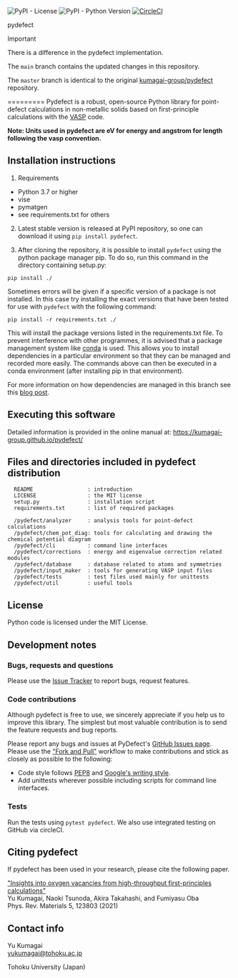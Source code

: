 ![PyPI - License](https://img.shields.io/pypi/l/pydefect?color=blue)
![PyPI - Python Version](https://img.shields.io/pypi/pyversions/pydefect)
[![CircleCI](https://circleci.com/gh/kumagai-group/pydefect/tree/master.svg?style=shield)](https://circleci.com/gh/kumagai-group/pydefect/tree/master)

pydefect

> [!IMPORTANT]
> There is a difference in the pydefect implementation.
> 
> The `main` branch contains the updated changes in this repository.
> 
> The `master` branch is identical to the original [kumagai-group/pydefect](https://github.com/kumagai-group/pydefect) repository.

=========
Pydefect is a robust, open-source Python library for point-defect calculations in non-metallic solids 
based on first-principle calculations with the [VASP](https://www.vasp.at) code.

**Note: Units used in pydefect are eV for energy and angstrom for length following the vasp convention.**

Installation instructions
---------------------------------------------------------
1. Requirements
  - Python 3.7 or higher
  - vise
  - pymatgen
  - see requirements.txt for others
  

2. Latest stable version is released at PyPI repository, so one can download 
it using `pip install pydefect`.

3. After cloning the repository, it is possible to install `pydefect` using the python package manager pip.
To do so, run this command in the directory containing setup.py:

`pip install ./`

Sometimes errors will be given if a specific version of a package is not 
installed. In this case try installing the exact versions that have been 
tested for use with `pydefect` with the following command:

`pip install -r requirements.txt ./`

This will install the package versions listed in the requirements.txt file.
To prevent interference with other programmes, it is advised that a package 
management system like 
[conda](https://docs.conda.io/projects/conda/en/latest/index.html) is used. 
This allows you to install dependencies in a particular environment so that 
they can be managed and recorded more easily. The commands above can then be 
executed in a conda environment (after installing pip in that environment).

For more information on how dependencies are managed in this branch see this [blog post](https://medium.com/@boscacci/why-and-how-to-make-a-requirements-txt-f329c685181e).

Executing this software
--------------------------

Detailed information is provided in the online manual at: https://kumagai-group.github.io/pydefect/

Files and directories included in pydefect distribution
--------------------------------------------------------
~~~
  README                 : introduction
  LICENSE                : the MIT license 
  setup.py               : installation script
  requirements.txt       : list of required packages

  /pydefect/analyzer     : analysis tools for point-defect calculations
  /pydefect/chem_pot_diag: tools for calculating and drawing the chemical potential diagram
  /pydefect/cli          : command line interfaces
  /pydefect/corrections  : energy and eigenvalue correction related modules
  /pydefect/database     : database related to atoms and symmetries
  /pydefect/input_maker  : tools for generating VASP input files
  /pydefect/tests        : test files used mainly for unittests
  /pydefect/util         : useful tools 
~~~~

License
-----------------------
Python code is licensed under the MIT License.

Development notes
-------------------
### Bugs, requests and questions
Please use the [Issue Tracker](https://github.com/kumagai-group/pydefect/issues) to report bugs, request features.

### Code contributions
Although pydefect is free to use, we sincerely appreciate if you help us to improve this library. 
The simplest but most valuable contribution is to send the feature requests and bug reports.

Please report any bugs and issues at PyDefect's [GitHub Issues page](https://github.com/kumagai-group/pydefect).
Please use the ["Fork and Pull"](https://guides.github.com/activities/forking/) workflow to make contributions and stick as closely as possible to the following:

- Code style follows [PEP8](http://www.python.org/dev/peps/pep-0008) and [Google's writing style](https://google.github.io/styleguide/pyguide.html).
- Add unittests wherever possible including scripts for command line interfaces.

### Tests
Run the tests using `pytest pydefect`.
We also use integrated testing on GitHub via circleCI.

Citing pydefect
---------------
If pydefect has been used in your research, please cite the following paper.

["Insights into oxygen vacancies from high-throughput first-principles calculations"](https://journals.aps.org/prmaterials/abstract/10.1103/PhysRevMaterials.5.123803)<br>
Yu Kumagai, Naoki Tsunoda, Akira Takahashi, and Fumiyasu Oba<br>
Phys. Rev. Materials 5, 123803 (2021)


Contact info
--------------
Yu Kumagai<br>
yukumagai@tohoku.ac.jp<br>

Tohoku University (Japan)

